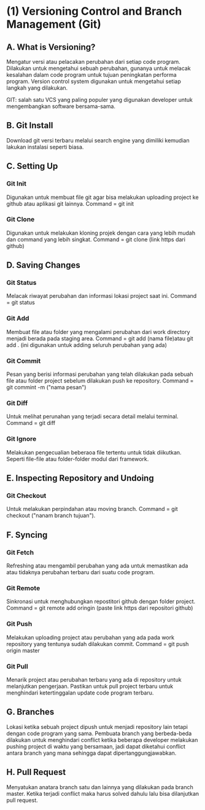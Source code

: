 # (1) Versioning Control and Branch Management (Git)


## A. What is Versioning?
Mengatur versi atau pelacakan perubahan dari setiap code program. 
Dilakukan untuk mengetahui sebuah perubahan, gunanya untuk 
melacak kesalahan dalam code program untuk tujuan peningkatan 
performa program. Version control system digunakan untuk 
mengetahui setiap langkah yang dilakukan. 

GIT: salah satu VCS yang paling populer yang digunakan developer 
untuk mengembangkan software bersama-sama.

## B. Git Install
Download git versi terbaru melalui search engine yang dimiliki 
kemudian lakukan instalasi seperti biasa.

## C. Setting Up

### Git Init
Digunakan untuk membuat file git agar bisa melakukan uploading 
project ke github atau aplikasi git lainnya. Command = git init

### Git Clone
Digunakan untuk melakukan kloning projek dengan cara yang lebih 
mudah dan command yang lebih singkat. Command = git clone 
(link https dari github)


## D. Saving Changes

### Git Status
Melacak riwayat perubahan dan informasi lokasi project saat ini. 
Command = git status

### Git Add
Membuat file atau folder yang mengalami perubahan dari work 
directory menjadi berada pada staging area. Command = git add 
(nama file)atau git add . (ini digunakan untuk adding seluruh 
perubahan yang ada)

### Git Commit
Pesan yang berisi informasi perubahan yang telah dilakukan pada 
sebuah file atau folder project sebelum dilakukan push ke 
repository. Command = git commint -m ("nama pesan")

### Git Diff
Untuk melihat perunahan yang terjadi secara detail melalui 
terminal. Command = git diff

### Git Ignore
Melakukan pengecualian beberaoa file tertentu untuk tidak diikutkan. 
Seperti file-file atau folder-folder modul dari framework.


## E. Inspecting Repository and Undoing

### Git Checkout
Untuk melakukan perpindahan atau moving branch. 
Command = git checkout ("nanam branch tujuan").


## F. Syncing

### Git Fetch
Refreshing atau mengambil perubahan yang ada untuk memastikan ada atau 
tidaknya perubahan terbaru dari suatu code program.

### Git Remote
Sinkronasi untuk menghubungkan repostitori github dengan folder
project. Command = git remote add oringin (paste link https dari
repositori github)

### Git Push
Melakukan uploading project atau perubahan yang ada pada work 
repository yang tentunya sudah dilakukan commit. 
Command = git push origin master

### Git Pull
Menarik project atau perubahan terbaru yang ada di repository 
untuk melanjutkan pengerjaan. Pastikan untuk pull project 
terbaru untuk menghindari ketertinggalan update code program 
terbaru.


## G. Branches
Lokasi ketika sebuah project dipush untuk menjadi repository lain tetapi 
dengan code program yang sama. Pembuata branch yang berbeda-beda dilakukan 
untuk menghindari conflict ketika beberapa developer melakukan pushing 
project di waktu yang bersamaan, jadi dapat diketahui conflict antara 
branch yang mana sehingga dapat dipertanggungjawabkan.

## H. Pull Request
Menyatukan anatara branch satu dan lainnya yang dilakukan pada branch 
master. Ketika terjadi conflict maka harus solved dahulu lalu bisa 
dilanjutkan pull request.